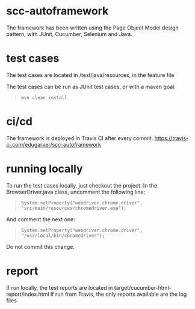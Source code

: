 # scc-autoframework
The framework has been written using the Page Object Model design pattern, with JUnit, Cucumber, Selenium and Java.

# test cases
The test cases are located in /test/java/resources, in the feature file

The test cases can be run as JUnit test cases, or with a maven goal:
> `mvn clean install`

# ci/cd
The framework is deployed in Travis CI after every commit. 
https://travis-ci.com/edugarver/scc-autoframework

# running locally
To run the test cases locally, just checkout the project.
In the BrowserDriver.java class, uncomment the following line:
> `System.setProperty("webdriver.chrome.driver", "src/main/resources/chromedriver.exe");`

And comment the next one:
> `System.setProperty("webdriver.chrome.driver", "/usr/local/bin/chromedriver");`

Do not commit this change.

# report
If run locally, the test reports are located in target/cucumber-html-report/index.html
If run from Travis, the only reports available are the log files
